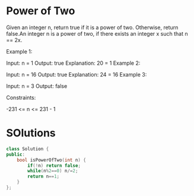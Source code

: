 # Power of Two

Given an integer n, return true if it is a power of two. Otherwise, return false.An integer n is a power of two, if there exists an integer x such that n == 2x.

Example 1:

Input: n = 1
Output: true
Explanation: 20 = 1
Example 2:

Input: n = 16
Output: true
Explanation: 24 = 16
Example 3:

Input: n = 3
Output: false
 

Constraints:

-231 <= n <= 231 - 1

# SOlutions

```cpp
class Solution {
public:
    bool isPowerOfTwo(int n) {
        if(!n) return false;
        while(n%2==0) n/=2;
        return n==1;
    }
};
```